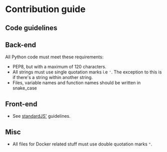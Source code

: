 # Contribution guide

## Code guidelines

## Back-end

All Python code must meet these requirements:

* PEP8, but with a maximum of 120 characters.
* All strings must use single quotation marks i.e `'`. The exception to this is if there's a string within another string.
* Files, variable names and function names should be written in snake_case


## Front-end

* See [standardJS'](https://standardjs.com/) guidelines.


## Misc

* All files for Docker related stuff must use double quotation marks `"`.

